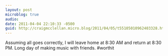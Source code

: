 ```yaml
---
layout: post
microblog: true
audio: 
date: 2011-04-04 22:10:33 -0500
guid: http://craigmcclellan.micro.blog/2011/04/05/t55105010962403328.html
---
```

Assuming all goes correctly, I will leave home at 8:30 AM and return at 8:30 PM. Long day of making music with friends. #worthit
